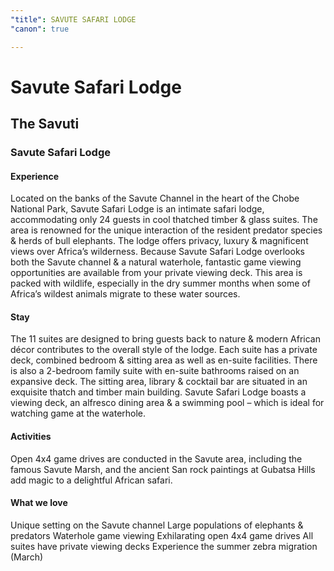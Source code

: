 ```yaml
---
"title": SAVUTE SAFARI LODGE
"canon": true

---
```


# Savute Safari Lodge
## The Savuti
### Savute Safari Lodge

#### Experience
Located on the banks of the Savute Channel in the heart of the Chobe National Park, Savute Safari Lodge is an intimate safari lodge, accommodating only 24 guests in cool thatched timber &amp; glass suites.
The area is renowned for the unique interaction of the resident predator species &amp; herds of bull elephants.  The lodge offers privacy, luxury &amp; magnificent views over Africa’s wilderness.
Because Savute Safari Lodge overlooks both the Savute channel &amp; a natural waterhole, fantastic game viewing opportunities are available from your private viewing deck. This area is packed with wildlife, especially in the dry summer months when some of Africa’s wildest animals migrate to these water sources.

#### Stay
The 11 suites are designed to bring guests back to nature &amp; modern African décor contributes to the overall style of the lodge.  Each suite has a private deck, combined bedroom &amp; sitting area as well as en-suite facilities. 
There is also a 2-bedroom family suite with en-suite bathrooms raised on an expansive deck.
The sitting area, library &amp; cocktail bar are situated in an exquisite thatch and timber main building.  Savute Safari Lodge boasts a viewing deck, an alfresco dining area &amp; a swimming pool – which is ideal for watching game at the waterhole.

#### Activities
Open 4x4 game drives are conducted in the Savute area, including the famous Savute Marsh, and the ancient San rock paintings at Gubatsa Hills add magic to a delightful African safari.


#### What we love
Unique setting on the Savute channel
Large populations of elephants &amp; predators
Waterhole game viewing
Exhilarating open 4x4 game drives
All suites have private viewing decks
Experience the summer zebra migration (March)